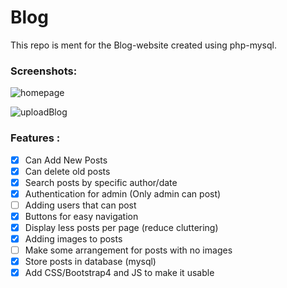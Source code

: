 # Blog
This repo is ment for the Blog-website created using php-mysql.

### Screenshots:
![homepage](https://user-images.githubusercontent.com/46635452/70455800-ec694e00-1ad2-11ea-8bde-8004cf1c35a5.png)
<br>

![uploadBlog](https://user-images.githubusercontent.com/46635452/70455464-63521700-1ad2-11ea-9118-15da356c2e42.png)



### Features :
- [x] Can Add New Posts
- [x] Can delete old posts
- [x] Search posts by specific author/date
- [x] Authentication for admin (Only admin can post)
- [ ] Adding users that can post
- [x] Buttons for easy navigation
- [x] Display less posts per page (reduce cluttering)
- [x] Adding images to posts
- [ ] Make some arrangement for posts with no images
- [x] Store posts in database (mysql)
- [x] Add CSS/Bootstrap4 and JS to make it usable